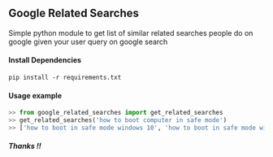 ## Google Related Searches 

Simple python module to get list of similar related searches people do on google given your user query on google search  

#### Install Dependencies

`pip install -r requirements.txt`

#### Usage example

```python
>> from google_related_searches import get_related_searches
>> get_related_searches('how to boot computer in safe mode')
>> ['how to boot in safe mode windows 10', 'how to boot in safe mode windows 8',     'how to boot in safe mode windows 7', 'how to start windows 10 in safe        	    mode']
```



##### Thanks !!